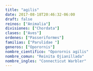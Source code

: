 ```yaml
---
title: "agilis"
date: 2017-08-18T20:46:32-06:00
draft: false
reinos: ["Animalia"]
divisiones: ["Chordata"]
clases: ["Aves"]
ordenes: ["Passeriformes"]
familias: ["Parulidae "]
generos: ["Oporornis"]
nombre_cientifico: "Oporornis agilis"
nombre_comun: "Reinita Ojianillada"
nombre_ingles: "Connecticut Warbler"
---
```

